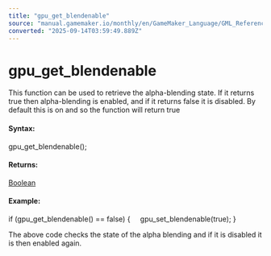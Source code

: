 ```yaml
---
title: "gpu_get_blendenable"
source: "manual.gamemaker.io/monthly/en/GameMaker_Language/GML_Reference/Drawing/GPU_Control/gpu_get_blendenable.htm"
converted: "2025-09-14T03:59:49.889Z"
---
```


# gpu\_get\_blendenable

This function can be used to retrieve the alpha-blending state. If it returns true then alpha-blending is enabled, and if it returns false it is disabled. By default this is on and so the function will return true

#### Syntax:

gpu\_get\_blendenable();

#### Returns:

[Boolean](../../../GML_Overview/Data_Types.md)

#### Example:

if (gpu\_get\_blendenable() == false)
{
    gpu\_set\_blendenable(true);
}

The above code checks the state of the alpha blending and if it is disabled it is then enabled again.
